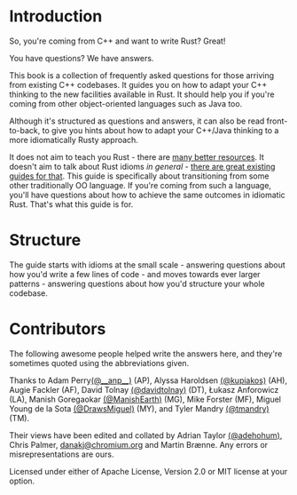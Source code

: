 # Introduction

So, you're coming from C++ and want to write Rust? Great!

You have questions? We have answers.

This book is a collection of frequently asked questions for those arriving from existing C++ codebases. It guides you on how to adapt your C++ thinking to the new facilities available in Rust. It should help you if you're coming from other object-oriented languages such as Java too.

Although it's structured as questions and answers, it can also be read front-to-back, to give you hints about how to adapt your C++/Java thinking to a more idiomatically Rusty approach.

It does not aim to teach you Rust - there are [many better resources](https://www.rust-lang.org/learn). It doesn't aim to talk about Rust idioms _in general_ - [there are great existing guides for that](https://rust-unofficial.github.io/patterns/idioms/index.html). This guide is specifically about transitioning from some other traditionally OO language. If you're coming from such a language, you'll have questions about how to achieve the same outcomes in idiomatic Rust. That's what this guide is for.

# Structure

The guide starts with idioms at the small scale - answering questions about how you'd write a few lines of code - and moves towards ever larger patterns - answering questions about how you'd structure your whole codebase.

# Contributors

The following awesome people helped write the answers here, and they're sometimes quoted using the abbreviations given.

Thanks to Adam Perry[(@\_\_anp\_\_)](https://twitter.com/__anp__) (AP), Alyssa Haroldsen [(@kupiakos)](https://twitter.com/kupiakos) (AH), Augie Fackler (AF), David Tolnay [(@davidtolnay)](https://twitter.com/davidtolnay) (DT), Łukasz Anforowicz (LA), Manish Goregaokar [(@ManishEarth)](https://twitter.com/ManishEarth) (MG), Mike Forster (MF), Miguel Young de la Sota [(@DrawsMiguel)](https://twitter.com/DrawsMiguel) (MY), and Tyler Mandry [(@tmandry)](https://twitter.com/tmandry) (TM).

Their views have been edited and collated by Adrian Taylor [(@adehohum)](https://twitter.com/adehohum), Chris Palmer, [danakj@chromium.org](mailto:danakj@chromium.org) and Martin Brænne. Any errors or misrepresentations are ours.

Licensed under either of Apache License, Version 2.0 or MIT license at your option.
